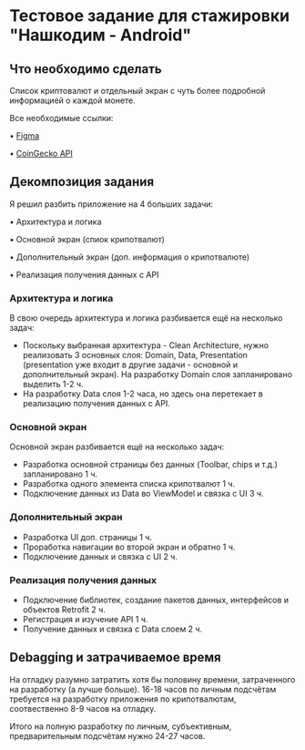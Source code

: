 # Тестовое задание для стажировки "Нашкодим - Android"
## Что необходимо сделать
Список криптовалют и отдельный экран с чуть более подробной информацией о каждой монете.

Все необходимые ссылки:

• [Figma](https://www.figma.com/design/jq1CJfQRYSjIGiGZmabeaV/MobileUp-Trainee-Test-Task)

• [CoinGecko API](https://docs.coingecko.com/v3.0.1/reference/endpoint-overview)


## Декомпозиция задания
Я решил разбить приложение на 4 больших задачи: 

• Архитектура и логика

• Основной экран (спиок крипотвалют)

• Дополнительный экран (доп. информация о крипотвалюте)

• Реализация получения данных с API

### Архитектура и логика

В свою очередь архитектура и логика разбивается ещё на несколько задач:

- Поскольку выбранная архитектура - Clean Architecture, нужно реализовать 3 основных слоя: Domain, Data, Presentation (presentation уже входит в другие задачи - основной и дополнительный экран). На разработку Domain слоя запланировано выделить 1-2 ч. 
- На разработку Data слоя 1-2 часа, но здесь она перетекает в реализацию получения данных с API.


### Основной экран

Основной экран разбивается ещё на несколько задач:

- Разработка основной страницы без данных (Toolbar, chips и т.д.) запланировано 1 ч.
- Разработка одного элемента списка крипотвалют 1 ч.
- Подключение данных из Data во ViewModel и связка с UI 3 ч.

### Дополнительный экран 

- Разработка UI доп. страницы 1 ч.
- Проработка навигации во второй экран и обратно 1 ч.
- Подключение данных и связка с UI 2 ч. 


### Реализация получения данных

- Подключение библиотек, создание пакетов данных, интерфейсов и объектов Retrofit 2 ч.
- Регистрация и изучение API 1 ч.
- Получение данных и связка с Data слоем 2 ч. 




## Debagging и затрачиваемое время
На отладку разумно затратить хотя бы половину времени, затраченного на разработку (а лучше больше).
16-18 часов по личным подсчётам требуется на разработку приложения по крипотвалютам, соотвественно 8-9 часов на отладку. 

Итого на полную разработку по личным, субъективным, предварительным подсчётам нужно 24-27 часов.
